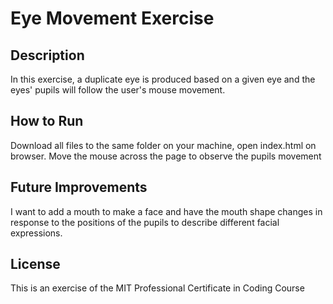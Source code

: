 # Eye Movement Exercise
## Description
  In this exercise, a duplicate eye is produced based on a given eye and the eyes' pupils will follow the user's mouse movement.
## How to Run
  Download all files to the same folder on your machine, open index.html on browser. Move the mouse across the page to observe the pupils movement
## Future Improvements
  I want to add a mouth to make a face and have the mouth shape changes in response to the positions of the pupils to describe different facial expressions.
## License
  This is an exercise of the MIT Professional Certificate in Coding Course
